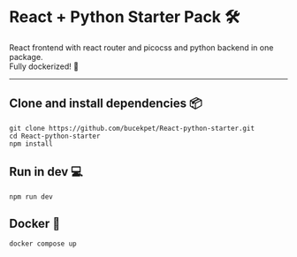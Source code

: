 # React + Python Starter Pack 🛠️

React frontend with react router and picocss and python backend in one package. 
<br>
Fully dockerized! 🐳

---

## Clone and install dependencies 📦
```
git clone https://github.com/bucekpet/React-python-starter.git
cd React-python-starter
npm install
```

## Run in dev 💻
```
npm run dev
```

## Docker 🐳
```
docker compose up
```
